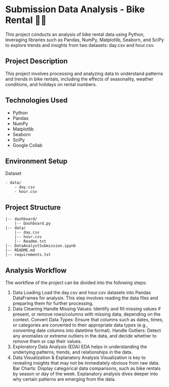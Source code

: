 # Submission Data Analysis - Bike Rental 🚴‍♂️
This project conducts an analysis of bike rental data using Python, leveraging libraries such as Pandas, NumPy, Matplotlib, Seaborn, and SciPy to explore trends and insights from two datasets: day.csv and hour.csv.

## Project Description
This project involves processing and analyzing data to understand patterns and trends in bike rentals, including the effects of seasonality, weather conditions, and holidays on rental numbers.

## Technologies Used
- Python
- Pandas
- NumPy
- Matplotlib
- Seaborn
- SciPy
- Google Collab
  
## Environment Setup
Dataset
```
- data/
    - day.csv
    - hour.csv
```

## Project Structure
```
|-- dashboard/
    |-- Dashboard.py
|-- data/
    |-- day.csv
    |-- hour.csv
    |-- Readme.txt
|-- DataAnalystSubmission.ipynb
|-- README.md
|-- requirements.txt
```
## Analysis Workflow
The workflow of the project can be divided into the following steps:
1. Data Loading
Load the day.csv and hour.csv datasets into Pandas DataFrames for analysis. This step involves reading the data files and preparing them for further processing.
2. Data Cleaning
Handle Missing Values: Identify and fill missing values if present, or remove rows/columns with missing data, depending on the context.
Convert Data Types: Ensure that columns such as dates, times, or categories are converted to their appropriate data types (e.g., converting date columns into datetime format).
Handle Outliers: Detect any anomalies or extreme outliers in the data, and decide whether to remove them or cap their values.
3. Exploratory Data Analysis (EDA)
EDA helps in understanding the underlying patterns, trends, and relationships in the data.
4. Data Visualization & Explanatory Analysis
Visualization is key to revealing insights that may not be immediately obvious from raw data.
Bar Charts: Display categorical data comparisons, such as bike rentals by season or day of the week.
Explanatory analysis dives deeper into why certain patterns are emerging from the data.

